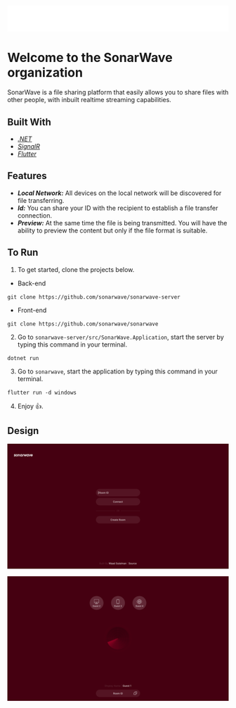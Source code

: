 <p align="center">
  <img src="https://github.com/sonarwave/.github/blob/main/assets/sonarwave.png" width="auto" height="auto"/>
</p>

# Welcome to the SonarWave organization
SonarWave is a file sharing platform that easily allows you to share files with other people,
with inbuilt realtime streaming capabilities.

## Built With
- [_.NET_](https://dotnet.microsoft.com/en-us/)
- [_SignalR_](https://dotnet.microsoft.com/en-us/apps/aspnet/signalr/)
- [_Flutter_](https://flutter.dev/)

## Features
- _**Local Network:**_ All devices on the local network will be discovered for file transferring.
- _**Id:**_ You can share your ID with the recipient to establish a file transfer connection.
- _**Preview:**_ At the same time the file is being transmitted. You will have the ability to preview the content but only if the file format is suitable.

## To Run
1. To get started, clone the projects below.
- Back-end
```
git clone https://github.com/sonarwave/sonarwave-server
```
- Front-end
```
git clone https://github.com/sonarwave/sonarwave
```
2. Go to `sonarwave-server/src/SonarWave.Application`, start the server by typing this command in your terminal.
```
dotnet run
```
3. Go to `sonarwave`, start the application by typing this command in your terminal.
```
flutter run -d windows
```
4. Enjoy 👍.

## Design
<p align="center">
  <img src="https://github.com/sonarwave/.github/blob/main/assets/home-view.png" width="auto" height="auto"/>
</p>
<p align="center">
  <img src="https://github.com/sonarwave/.github/blob/main/assets/room-view.png" width="auto" height="auto"/>
</p>
